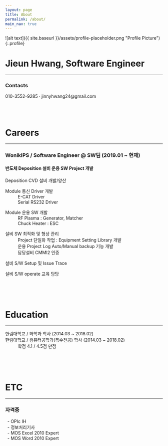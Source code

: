 ```yaml
---
layout: page
title: About
permalink: /about/
main_nav: true
---
```


![alt text]({{ site.baseurl }}/assets/profile-placeholder.png "Profile Picture"){:.profile}

<h1>Jieun Hwang, Software Engineer</h1>
<hr>
<h3>Contacts</h3>
010-3552-9285 · jinnyhwang24@gmail.com <br/>
<!-- <h2>보유 역량 요약</h2> -->
<br/><br/><br/>


<h1>Careers</h1>
<hr>
<h3>WonikIPS / Software Engineer @ SW팀 (2019.01 ~ 현재)</h3>
<h4>반도체 Deposition 설비 운용 SW Project 개발</h4>

<dl>
  <dt>Deposition CVD 설비 개발/양산</dt>
</dl>
<dl>
  <dt>Module 통신 Driver 개발</dt>
  <dd>E-CAT Driver</dd>
  <dd>Serial RS232 Driver</dd>
</dl>
<dl>
  <dt>Module 운용 SW 개발</dt>
  <dd>RF Plasma : Generator, Matcher</dd>
  <dd>Chuck Heater : ESC</dd>
</dl>
<dl>
  <dt>설비 SW 최적화 및 형상 관리</dt>
  <dd>Project 단일화 작업 : Equipment Setting Library 개발</dd>
  <dd>운용 Project Log Auto/Manual backup 기능 개발</dd>
  <dd>담당설비 CMMI2 인증</dd>
</dl>
<dl>
  <dt>설비 S/W Setup 및 Issue Trace</dt>
</dl>
<dl>
  <dt>설비 S/W operate 교육 담당</dt>
</dl>
<br/><br/><br/>

<h1>Education</h1>
<hr>
<dl>
  <dt>한림대학교 / 화학과 학사 (2014.03 ~ 2018.02)</dt>
  <dt>한림대학교 / 컴퓨터공학과(복수전공) 학사 (2014.03 ~ 2018.02)</dt>
  <dd>학점 4.1 / 4.5점 만점</dd>
</dl>
<br/><br/><br/>

<h1>ETC</h1>
<hr>
<h3>자격증</h3>
&ensp;- OPIc IH<br/>
&ensp;- 정보처리기사<br/>
&ensp;- MOS Excel 2010 Expert<br/>
&ensp;- MOS Word 2010 Expert<br/>
<br/><br/><br/>


<!--
작성 중...🛠🛠🛠


설비 SW 엔지니어로 일한지 어느덧 6년차..
개발 공부와 일상 기록을 위해 블로그 시작!

1. 알고리즘 공부 upload (private)
2. 프로젝트 했었던 파일과 사진 upload (private)
3. 개발 공부 (public)
4. 시시콜콜 일상 기록 (public)

성의 없는 About은 블로그 운영하다 보면서 개선할 예정
😎😎😎😎😎😎
-->
